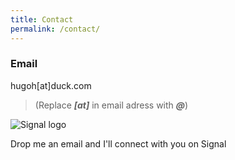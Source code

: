 ```yaml
---
title: Contact
permalink: /contact/
---
```


### Email

hugoh[at]duck.com

> (Replace _**[at]**_ in email adress with _**@**_)

![Signal logo]({{site.baseurl}}/assets/images/signal-logo.png)

Drop me an email and I'll connect with you on Signal
